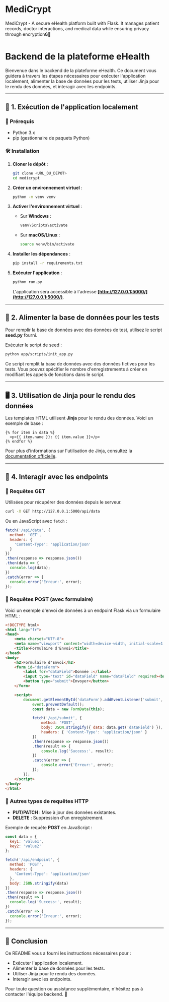 # MediCrypt
MediCrypt - A secure eHealth platform built with Flask. It manages patient records, doctor interactions, and medical data while ensuring privacy through encryption🔒💉

# Backend de la plateforme eHealth

Bienvenue dans le backend de la plateforme eHealth. Ce document vous guidera à travers les étapes nécessaires pour exécuter l'application localement, alimenter la base de données pour les tests, utiliser Jinja pour le rendu des données, et interagir avec les endpoints.

---

## 🚀 1. Exécution de l'application localement

### 📌 Prérequis

- Python 3.x
- pip (gestionnaire de paquets Python)

### 🛠️ Installation

1. **Cloner le dépôt** :
   ```bash
   git clone <URL_DU_DEPOT>
   cd medicrypt
   ```

2. **Créer un environnement virtuel** :
   ```bash
   python -m venv venv
   ```

3. **Activer l'environnement virtuel** :

   - Sur **Windows** :
     ```bash
     venv\Scripts\activate
     ```
   - Sur **macOS/Linux** :
     ```bash
     source venv/bin/activate
     ```

4. **Installer les dépendances** :
   ```bash
   pip install -r requirements.txt
   ```

5. **Exécuter l'application** :
   ```bash
   python run.py
   ```
   L'application sera accessible à l'adresse **[http://127.0.0.1:5000/](http://127.0.0.1:5000/)**.

---

## 📂 2. Alimenter la base de données pour les tests

Pour remplir la base de données avec des données de test, utilisez le script **seed.py** fourni.

Exécuter le script de seed :

```bash
python app/scripts/init_app.py
```

Ce script remplit la base de données avec des données fictives pour les tests. Vous pouvez spécifier le nombre d'enregistrements à créer en modifiant les appels de fonctions dans le script.

---

## 🖥️ 3. Utilisation de Jinja pour le rendu des données

Les templates HTML utilisent **Jinja** pour le rendu des données. Voici un exemple de base :

```jinja2
{% for item in data %}
  <p>{{ item.name }}: {{ item.value }}</p>
{% endfor %}
```

Pour plus d'informations sur l'utilisation de Jinja, consultez la [documentation officielle](https://jinja.palletsprojects.com/).

---

## 🔗 4. Interagir avec les endpoints

### 📌 Requêtes GET
Utilisées pour récupérer des données depuis le serveur.

```bash
curl -X GET http://127.0.0.1:5000/api/data
```

Ou en JavaScript avec `fetch` :

```javascript
fetch('/api/data', {
  method: 'GET',
  headers: {
    'Content-Type': 'application/json'
  }
})
.then(response => response.json())
.then(data => {
  console.log(data);
})
.catch(error => {
  console.error('Erreur:', error);
});
```

### 📌 Requêtes POST (avec formulaire)
Voici un exemple d'envoi de données à un endpoint Flask via un formulaire HTML :

```html
<!DOCTYPE html>
<html lang="fr">
<head>
    <meta charset="UTF-8">
    <meta name="viewport" content="width=device-width, initial-scale=1.0">
    <title>Formulaire d'Envoi</title>
</head>
<body>
    <h2>Formulaire d'Envoi</h2>
    <form id="dataForm">
        <label for="dataField">Donnée :</label>
        <input type="text" id="dataField" name="dataField" required><br>
        <button type="submit">Envoyer</button>
    </form>

    <script>
        document.getElementById('dataForm').addEventListener('submit', function(event) {
            event.preventDefault();
            const data = new FormData(this);

            fetch('/api/submit', {
                method: 'POST',
                body: JSON.stringify({ data: data.get('dataField') }),
                headers: { 'Content-Type': 'application/json' }
            })
            .then(response => response.json())
            .then(result => {
                console.log('Success:', result);
            })
            .catch(error => {
                console.error('Erreur:', error);
            });
        });
    </script>
</body>
</html>
```

### 📌 Autres types de requêtes HTTP
- **PUT/PATCH** : Mise à jour des données existantes.
- **DELETE** : Suppression d'un enregistrement.

Exemple de requête **POST** en JavaScript :

```javascript
const data = {
  key1: 'value1',
  key2: 'value2'
};

fetch('/api/endpoint', {
  method: 'POST',
  headers: {
    'Content-Type': 'application/json'
  },
  body: JSON.stringify(data)
})
.then(response => response.json())
.then(result => {
  console.log('Success:', result);
})
.catch(error => {
  console.error('Erreur:', error);
});
```

---

## 📌 Conclusion

Ce README vous a fourni les instructions nécessaires pour :
- Exécuter l'application localement.
- Alimenter la base de données pour les tests.
- Utiliser Jinja pour le rendu des données.
- Interagir avec les endpoints.

Pour toute question ou assistance supplémentaire, n'hésitez pas à contacter l'équipe backend. 🚀

